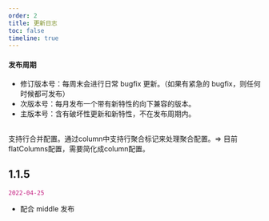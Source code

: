 ```yaml
---
order: 2
title: 更新日志
toc: false
timeline: true
---
```


#### 发布周期

- 修订版本号：每周末会进行日常 bugfix 更新。（如果有紧急的 bugfix，则任何时候都可发布）
- 次版本号：每月发布一个带有新特性的向下兼容的版本。
- 主版本号：含有破坏性更新和新特性，不在发布周期内。

##
支持行合并配置。通过column中支持行聚合标记来处理聚合配置。=> 目前flatColumns配置，需要简化成column配置。



## 1.1.5

`2022-04-25`

- 配合 middle 发布

<style>
code{
  color:#c41d7f
}
</style>
